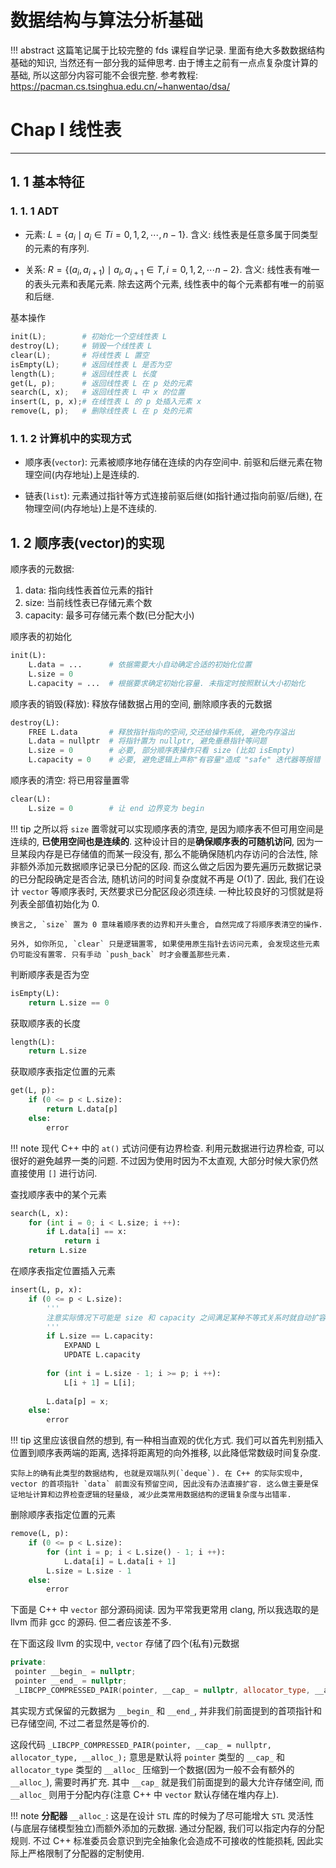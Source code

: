 # 数据结构与算法分析基础

!!! abstract
	这篇笔记属于比较完整的 fds 课程自学记录. 里面有绝大多数数据结构基础的知识, 当然还有一部分我的延伸思考. 由于博主之前有一点点复杂度计算的基础, 所以这部分内容可能不会很完整. 参考教程: <https://pacman.cs.tsinghua.edu.cn/~hanwentao/dsa/>

# Chap I 线性表
---
## 1. 1 基本特征

### 1. 1. 1 ADT
- 元素: $L = \{a_i \mid a_i\in T i = 0,1,2,\cdots ,n-1\}$. 含义: 线性表是任意多属于同类型的元素的有序列.

- 关系: $R=\{(a_i,a_{i+1})\mid a_i, a_{i+1}\in T, i = 0,1,2,\cdots n-2\}$. 含义: 线性表有唯一的表头元素和表尾元素. 除去这两个元素, 线性表中的每个元素都有唯一的前驱和后继.

基本操作

```python
init(L);        # 初始化一个空线性表 L
destroy(L);     # 销毁一个线性表 L
clear(L);       # 将线性表 L 置空
isEmpty(L);     # 返回线性表 L 是否为空
length(L);      # 返回线性表 L 长度
get(L, p);      # 返回线性表 L 在 p 处的元素
search(L, x);   # 返回线性表 L 中 x 的位置
insert(L, p, x);# 在线性表 L 的 p 处插入元素 x
remove(L, p);   # 删除线性表 L 在 p 处的元素
```

### 1. 1. 2 计算机中的实现方式
- 顺序表(`vector`): 元素被顺序地存储在连续的内存空间中. 前驱和后继元素在物理空间(内存地址)上是连续的.

- 链表(`list`): 元素通过指针等方式连接前驱后继(如指针通过指向前驱/后继), 在物理空间(内存地址)上是不连续的.

## 1. 2 顺序表(vector)的实现

顺序表的元数据:

1. data: 指向线性表首位元素的指针
2. size: 当前线性表已存储元素个数
3. capacity: 最多可存储元素个数(已分配大小)

顺序表的初始化

```python
init(L):
	L.data = ...      # 依据需要大小自动确定合适的初始化位置
	L.size = 0
	L.capacity = ...  # 根据要求确定初始化容量. 未指定时按照默认大小初始化
```

顺序表的销毁(释放): 释放存储数据占用的空间, 删除顺序表的元数据

```python
destroy(L):
	FREE L.data       # 释放指针指向的空间,交还给操作系统, 避免内存溢出
	L.data = nullptr  # 将指针置为 nullptr, 避免垂悬指针等问题
	L.size = 0        # 必要, 部分顺序表操作只看 size (比如 isEmpty)
	L.capacity = 0    # 必要, 避免逻辑上声称"有容量"造成 "safe" 迭代器等报错
```

顺序表的清空: 将已用容量置零

```python
clear(L):
	L.size = 0        # 让 end 边界变为 begin
```

!!! tip
	之所以将 `size` 置零就可以实现顺序表的清空, 是因为顺序表不但可用空间是连续的, **已使用空间也是连续的**. 这种设计目的是**确保顺序表的可随机访问**, 因为一旦某段内存是已存储值的而某一段没有, 那么不能确保随机内存访问的合法性, 除非额外添加元数据顺序记录已分配的区段. 而这么做之后因为要先遍历元数据记录的已分配段确定是否合法, 随机访问的时间复杂度就不再是 $O(1)$了. 因此, 我们在设计 `vector` 等顺序表时, 天然要求已分配区段必须连续. 一种比较良好的习惯就是将列表全部值初始化为 0.
	
	换言之, `size` 置为 0 意味着顺序表的边界和开头重合, 自然完成了将顺序表清空的操作.
	
	另外, 如你所见, `clear` 只是逻辑置零, 如果使用原生指针去访问元素, 会发现这些元素仍可能没有置零. 只有手动 `push_back` 时才会覆盖那些元素.

判断顺序表是否为空

```python
isEmpty(L):
	return L.size == 0
```

获取顺序表的长度

```python
length(L):
	return L.size
```

获取顺序表指定位置的元素

```python
get(L, p):
	if (0 <= p < L.size):
		return L.data[p]
	else:
		error
```

!!! note
	现代 C++ 中的 `at()` 式访问便有边界检查. 利用元数据进行边界检查, 可以很好的避免越界一类的问题. 不过因为使用时因为不太直观, 大部分时候大家仍然直接使用 `[]` 进行访问.

查找顺序表中的某个元素

```python
search(L, x):
	for (int i = 0; i < L.size; i ++):
		if L.data[i] == x:
			return i
	return L.size
```

在顺序表指定位置插入元素

```python
insert(L, p, x):
	if (0 <= p < L.size):
		'''
		注意实际情况下可能是 size 和 capacity 之间满足某种不等式关系时就自动扩容
		'''
		if L.size == L.capacity:
			EXPAND L
			UPDATE L.capacity
		
		for (int i = L.size - 1; i >= p; i ++):
			L[i + 1] = L[i];
		
		L.data[p] = x;
	else:
		error
```

!!! tip
	这里应该很自然的想到, 有一种相当直观的优化方式. 我们可以首先判别插入位置到顺序表两端的距离, 选择将距离短的向外推移, 以此降低常数级时间复杂度.
	
	实际上的确有此类型的数据结构, 也就是双端队列(`deque`). 在 C++ 的实际实现中, vector 的首项指针 `data` 前面没有预留空间, 因此没有办法直接扩容. 这么做主要是保证地址计算和边界检查逻辑的轻量级, 减少此类常用数据结构的逻辑复杂度与出错率.

删除顺序表指定位置的元素

```python
remove(L, p):
	if (0 <= p < L.size):
		for (int i = p; i < L.size() - 1; i ++):
			L.data[i] = L.data[i + 1]
		L.size = L.size - 1
	else:
		error
```

下面是 C++ 中 `vector` 部分源码阅读. 因为平常我更常用 clang, 所以我选取的是 llvm 而非 gcc 的源码. 但二者应该差不多.

在下面这段 llvm 的实现中, `vector` 存储了四个(私有)元数据

```cpp
private:
 pointer __begin_ = nullptr;
 pointer __end_ = nullptr;
 _LIBCPP_COMPRESSED_PAIR(pointer, __cap_ = nullptr, allocator_type, __alloc_);
```

其实现方式保留的元数据为 `__begin_` 和 `__end_`, 并非我们前面提到的首项指针和已存储空间, 不过二者显然是等价的. 

这段代码 `_LIBCPP_COMPRESSED_PAIR(pointer, __cap_ = nullptr, allocator_type, __alloc_);` 意思是默认将 `pointer` 类型的 `__cap_` 和 `allocator_type` 类型的 `__alloc_` 压缩到一个数据(因为一般不会有额外的 `__alloc_`), 需要时再扩充. 其中 `__cap_` 就是我们前面提到的最大允许存储空间, 而 `__alloc_` 则用于分配内存(注意 C++ 中 `vector` 默认存储在堆内存上).

!!! note
	**分配器** `__alloc_`: 这是在设计 `STL` 库的时候为了尽可能增大 `STL` 灵活性(与底层存储模型独立)而额外添加的元数据. 通过分配器, 我们可以指定内存的分配规则. 不过 C++ 标准委员会意识到完全抽象化会造成不可接收的性能损耗, 因此实际上严格限制了分配器的定制使用. 

